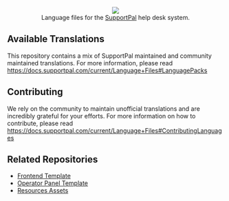 <p align="center">
    <a href="https://www.supportpal.com" target="_blank"><img src="https://www.supportpal.com/assets/img/logo_blue_small.png" /></a>
    <br>
    Language files for the <a href="https://www.supportpal.com">SupportPal</a> help desk system.
</p>

## Available Translations

This repository contains a mix of SupportPal maintained and community maintained translations.
For more information, please read https://docs.supportpal.com/current/Language+Files#LanguagePacks

## Contributing

We rely on the community to maintain unofficial translations and are incredibly grateful
for your efforts. For more information on how to contribute, please read
https://docs.supportpal.com/current/Language+Files#ContributingLanguages

## Related Repositories

- [Frontend Template](https://github.com/supportpal/frontend-template)
- [Operator Panel Template](https://github.com/supportpal/operator-template)
- [Resources Assets](https://github.com/supportpal/resources-assets)